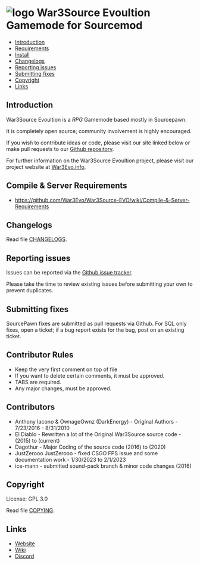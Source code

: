 # ![logo](https://avatars.githubusercontent.com/u/3613045?s=50) War3Source Evoultion Gamemode for Sourcemod

* [Introduction](#introduction)
* [Requirements](#requirements)
* [Install](#install)
* [Changelogs](#changelogs)
* [Reporting issues](#reporting-issues)
* [Submitting fixes](#submitting-fixes)
* [Copyright](#copyright)
* [Links](#links)

## Introduction

War3Source Evoultion is a *RPG* Gamemode based mostly in Sourcepawn.

It is completely open source; community involvement is highly encouraged.

If you wish to contribute ideas or code, please visit our site linked below or
make pull requests to our [Github repository](https://github.com/War3Evo/War3Source-EVO/pulls).

For further information on the War3Source Evoultion project, please visit our project
website at [War3Evo.info](http://www.war3evo.info/).

## Compile & Server Requirements

* https://github.com/War3Evo/War3Source-EVO/wiki/Compile-&-Server-Requirements

## Changelogs

Read file [CHANGELOGS](CHANGELOG.md).

## Reporting issues

Issues can be reported via the [Github issue tracker](https://github.com/War3Evo/War3Source-EVO/issues).

Please take the time to review existing issues before submitting your own to
prevent duplicates.

## Submitting fixes

SourcePawn fixes are submitted as pull requests via Github.
For SQL only fixes, open a ticket; if a bug report exists for the bug, post on an existing ticket.

## Contributor Rules

* Keep the very first comment on top of file
* If you want to delete certain comments, it must be approved.
* TABS are required.
* Any major changes, must be approved.

## Contributors
* Anthony Iacono & OwnageOwnz (DarkEnergy) - Original Authors - 7/23/2016 - 8/31/2010
* El Diablo - Rewritten a lot of the Original War3Source source code - (2015) to (current)
* Dagothur - Major Coding of the source code (2016) to (2020)
* JustZerooo JustZerooo - fixed CSGO FPS issue and some documentation work - 1/30/2023 to 2/1/2023
* ice-mann - submitted sound-pack branch & minor code changes (2016)

## Copyright

License: GPL 3.0

Read file [COPYING](LICENSE).

## Links

* [Website](http://www.war3evo.info/)
* [Wiki](https://github.com/War3Evo/War3Source-EVO/wiki)
* [Discord](https://discord.gg/uhTfXYgJfB)
